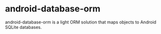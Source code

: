 # android-database-orm
android-database-orm is a light ORM solution that maps objects to Android SQLite databases.
